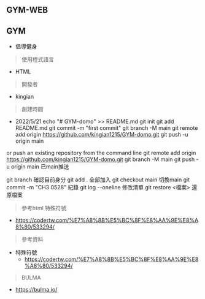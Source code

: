 ## GYM-WEB
## GYM
- 倡導健身

> 使用程式語言
- HTML

> 開發者
- kingian

> 創建時間
- 2022/5/21
echo "# GYM-domo" >> README.md
git init
git add README.md
git commit -m "first commit"
git branch -M main
git remote add origin https://github.com/kingian1215/GYM-domo.git
git push -u origin main

or push an existing repository from the command line
git remote add origin https://github.com/kingian1215/GYM-domo.git
git branch -M main
git push -u origin main 已main推送

git branch 確認目前身分
git add . 全部加入
git checkout main 切換main
git commit -m "CH3 0528" 紀錄
git log --oneline 修改清單
git restore <檔案>   還原檔案
> 參考html 特殊符號
- https://codertw.com/%E7%A8%8B%E5%BC%8F%E8%AA%9E%E8%A8%80/533294/

> 參考資料

- 特殊符號
  - https://codertw.com/%E7%A8%8B%E5%BC%8F%E8%AA%9E%E8%A8%80/533294/

> BULMA

- https://bulma.io/